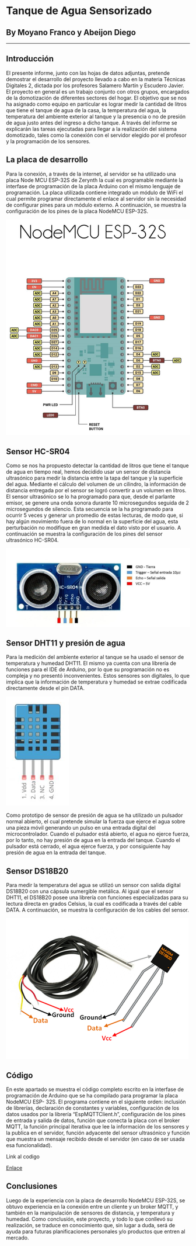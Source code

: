 # Tanque de Agua Sensorizado
## By Moyano Franco y Abeijon Diego
-----------------------------------------------------------------------------------------------
## Introducción
El presente informe, junto con las hojas de datos adjuntas, pretende
demostrar el desarrollo del proyecto llevado a cabo en la materia Técnicas Digitales 2,
dictada por los profesores Salamero Martín y Escudero Javier.
El proyecto en general es un trabajo conjunto con otros grupos, encargados
de la domotización de diferentes sectores del hogar. El objetivo que se nos ha asignado
como equipo en particular es lograr medir la cantidad de litros que tiene el tanque de
agua de la casa, la temperatura del agua, la temperatura del ambiente exterior al tanque
y la presencia o no de presión de agua justo antes del ingreso a dicho tanque.
A través del informe se explicarán las tareas ejecutadas para llegar a la
realización del sistema domotizado, tales como la conexión con el servidor elegido por
el profesor y la programación de los sensores.

## La placa de desarrollo

Para la conexión, a través de la internet, al servidor se ha utilizado una placa
Node MCU ESP-32S de Zerynth la cual es programable mediante la interfase de
programación de la placa Arduino con el mismo lenguaje de programación.
La placa utilizada contiene integrado un módulo de WiFi el cual permite
programar directamente el enlace al servidor sin la necesidad de configurar pines para
un módulo externo.
A continuación, se muestra la configuración de los pines de la placa
NodeMCU ESP-32S.

![1](images/1.png)

## Sensor HC-SR04

Como se nos ha propuesto detectar la cantidad de litros que tiene el tanque de
agua en tiempo real, hemos decidido usar un sensor de distancia ultrasónico para medir
la distancia entre la tapa del tanque y la superficie del agua. Mediante el cálculo del
volumen de un cilindro, la información de distancia entregada por el sensor se logró
convertir a un volumen en litros.
El sensor ultrasónico se lo ha programado para que, desde el parlante emisor, se
genere una onda sonora durante 10 microsegundos seguida de 2 microsegundos de
silencio. Esta secuencia se la ha programado para ocurrir 5 veces y generar un promedio
de estas lecturas, de modo que, si hay algún movimiento fuera de lo normal en la
superficie del agua, esta perturbación no modifique en gran medida el dato visto por el
usuario.
A continuación se muestra la configuración de los pines del sensor ultrasónico
HC-SR04.

![2](images/2.png)

## Sensor DHT11 y presión de agua

Para la medición del ambiente exterior al tanque se ha usado el sensor de
temperatura y humedad DHT11. El mismo ya cuenta con una librería de funciones para
el IDE de Arduino, por lo que su programación no es compleja y no presentó
inconvenientes.
Estos sensores son digitales, lo que implica que la información de temperatura y
humedad se extrae codificada directamente desde el pin DATA.


![3](images/3.png)

Como prototipo de sensor de presión de agua se ha utilizado un pulsador normal
abierto, el cual pretende simular la fuerza que ejerce el agua sobre una pieza móvil
generando un pulso en una entrada digital del microcontrolador. Cuando el pulsador
está abierto, el agua no ejerce fuerza, por lo tanto, no hay presión de agua en la entrada
del tanque. Cuando el pulsador está cerrado, el agua ejerce fuerza, y por consiguiente
hay presión de agua en la entrada del tanque.

## Sensor DS18B20

Para medir la temperatura del agua se utilizó un sensor con salida digital
DS18B20 con una cápsula sumergible metálica. Al igual que el sensor DHT11, el DS18B20
posee una librería con funciones especializadas para su lectura directa en grados Celsius,
la cual es codificada a través del cable DATA.
A continuación, se muestra la configuración de los cables del sensor.

![4](images/4.png)


## Código

En este apartado se muestra el código completo escrito en la interfase de
programación de Arduino que se ha compilado para programar la placa NodeMCU ESP-
32S.
El programa contiene en el siguiente orden: inclusión de librerías, declaración de
constantes y variables, configuración de los datos usados por la librería
“EspMQTTClient.h”, configuración de los pines de entrada y salida de datos, función que
conecta la placa con el broker MQTT, la función principal iterativa que lee la información
de los sensores y la publica en el servidor, función adyacente del sensor ultrasónico y
función que muestra un mensaje recibido desde el servidor (en caso de ser usada esa
funcionalidad).

Link al codigo 

[Enlace](https://github.com/msalamero/Proyectos-Arduino/blob/master/Sensores%20tanque%20agua/tanque.ino)


## Conclusiones

Luego de la experiencia con la placa de desarrollo NodeMCU ESP-32S, se
obtuvo experiencia en la conexión entre un cliente y un broker MQTT, y también en la
manipulación de sensores de distancia, y temperatura y humedad.
Como conclusión, este proyecto, y todo lo que conllevó su realización, se
traduce en conocimiento que, sin lugar a duda, será de ayuda para futuras
planificaciones personales y/o productos que entren al mercado.

